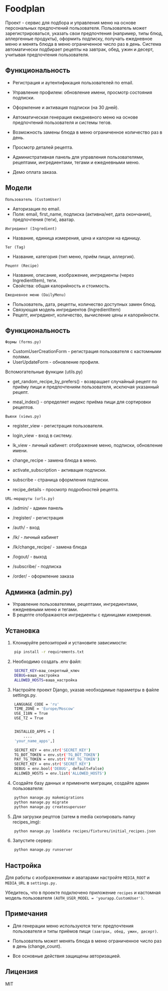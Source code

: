 # Foodplan
Проект - сервис для подбора и управления меню на основе персональных предпочтений пользователя. Пользователь может зарегистрироваться, указать свои предпочтения (например, типы блюд, аллергенные продукты), оформить подписку, получать ежедневное меню и менять блюда в меню ограниченное число раз в день. Система автоматически подбирает рецепты на завтрак, обед, ужин и десерт, учитывая предпочтения пользователя.

## Функциональность
- Регистрация и аутентификация пользователей по email.

- Управление профилем: обновление имени, просмотр состояния подписки.

- Оформление и активация подписки (на 30 дней).

- Автоматическая генерация ежедневного меню на основе предпочтений пользователя и системы тегов.

- Возможность замены блюда в меню ограниченное количество раз в день.

- Просмотр деталей рецепта.

- Административная панель для управления пользователями, рецептами, ингредиентами, тегами и ежедневными меню.

- Демо оплата заказа.

## Модели
`Пользователь (CustomUser)`
- Авторизация по email.
- Поля: email, first_name, подписка (активна/нет, дата окончания), предпочтения (теги), аватар.

`Ингредиент (Ingredient)`
- Название, единица измерения, цена и калории на единицу.

`Тег (Tag)`
- Название, категория (тип меню, приём пищи, аллергия).

`Рецепт (Recipe)`
- Название, описание, изображение, ингредиенты (через IngredientItem), теги.
- Свойства: общая калорийность и стоимость.

`Ежедневное меню (DailyMenu)`
- Пользователь, дата, рецепты, количество доступных замен блюд.
- Связующая модель ингредиентов (IngredientItem)
- Рецепт, ингредиент, количество, вычисление цены и калорийности.

## Функциональность
`Формы (forms.py)`
- CustomUserCreationForm - регистрация пользователя с кастомными полями.
- UserUpdateForm - обновление профиля.

Вспомогательные функции (utils.py)
- get_random_recipe_by_prefers() - возвращает случайный рецепт по приёму пищи и предпочтениям пользователя, исключая указанный рецепт.

- meal_index() - определяет индекс приёма пищи для сортировки рецептов.

`Вьюхи (views.py)`
- register_view - регистрация пользователя.

- login_view - вход в систему.

- lk_view - личный кабинет: отображение меню, подписки, обновление имени.

- change_recipe - замена блюда в меню.

- activate_subscription - активация подписки.

- subscribe - страница оформления подписки.

- recipe_details - просмотр подробностей рецепта.

`URL-маршруты (urls.py)`
- /admin/ - админ панель

- /register/ - регистрация

- /auth/ - вход

- /lk/ - личный кабинет

- /lk/change_recipe/ - замена блюда

- /logout/ - выход

- /subscribe/ - подписка

- /order/ - оформление заказа

## Админка (admin.py)
- Управление пользователями, рецептами, ингредиентами, ежедневными меню и тегами.
- В рецепте отображаются ингредиенты с единицами измерения.

## Установка
1. Клонируйте репозиторий и установите зависимости:
```bash
    pip install -r requirements.txt
```

2. Необходимо создать .env файл:
```bash
    SECRET_KEY=ваш_секретный_ключ
    DEBUG=ваша_настройка
    ALLOWED_HOSTS=ваша_настройка
```

3. Настройте проект Django, указав необходимые параметры в файле settings.py.
```bash
    LANGUAGE_CODE = 'ru'
    TIME_ZONE = 'Europe/Moscow'
    USE_I18N = True
    USE_TZ = True


    INSTALLED_APPS = [
        ....
    'your_name_apps',]

    SECRET_KEY = env.str('SECRET_KEY')
    TG_BOT_TOKEN = env.str('TG_BOT_TOKEN')
    PAY_TG_TOKEN = env.str('PAY_TG_TOKEN')
    SECRET_KEY = env.str('SECRET_KEY')
    DEBUG = env.bool('DEBUG', default=False)
    ALLOWED_HOSTS = env.list('ALLOWED_HOSTS')
```

4. Создайте базу данных и примените миграции, создайте админ пользователя:
```bash
    python manage.py makemigrations
    python manage.py migrate
    python manage.py createsuperuser
```

5. Для загрузки рецптов (затем в media скопировать папку recipes_img):
```bash
    python manage.py loaddata recipes/fixtures/initial_recipes.json

```
6. Запустите сервер:

```bash
    python manage.py runserver
```

## Настройка
Для работы с изображениями и аватарами настройте `MEDIA_ROOT` и `MEDIA_URL` в `settings.py.`

Убедитесь, что в проекте подключено приложение `recipes` и кастомная модель пользователя `(AUTH_USER_MODEL = 'yourapp.CustomUser')`.

## Примечания
- Для генерации меню используются теги: предпочтения пользователя и типы приёмов пищи `(завтрак, обед, ужин, десерт)`.

- Пользователь может менять блюда в меню ограниченное число раз в день (change_count).

- Все основные действия защищены авторизацией.

## Лицензия
MIT